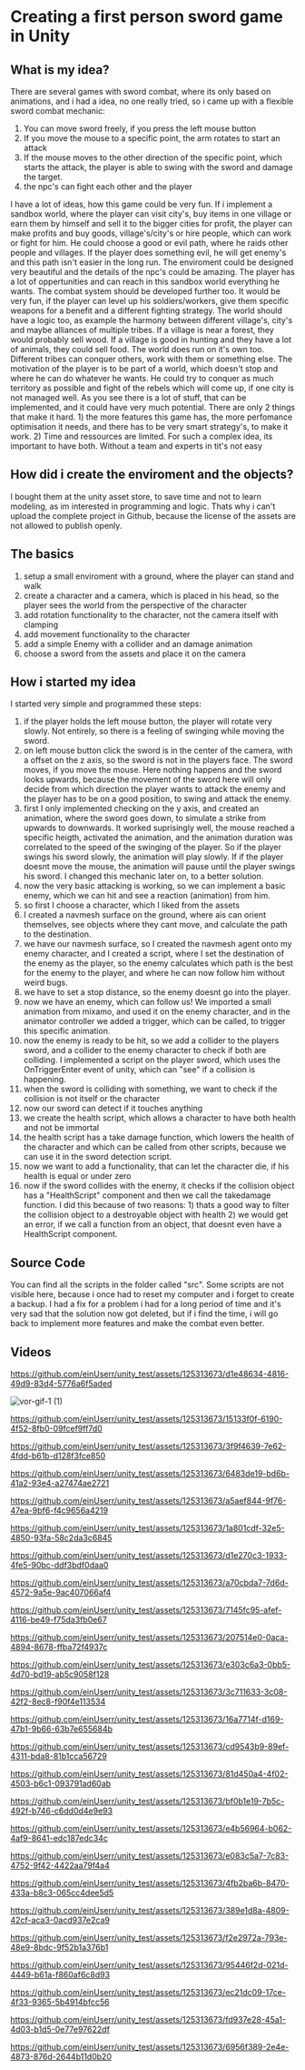 # Creating a first person sword game in Unity

## What is my idea?

There are several games with sword combat, where its only based on animations, and i had a idea, no one really tried, so i came up with a flexible sword combat mechanic:

1. You can move sword freely, if you press the left mouse button
2. If you move the mouse to a specific point, the arm rotates to start an attack
3. If the mouse moves to the other direction of the specific point, which starts the attack, the player is able to swing with the sword and damage the target.
4. the npc's can fight each other and the player

I have a lot of ideas, how this game could be very fun. If i implement a sandbox world, where the player can visit city's, buy items in one village or earn them by himself and sell it to the bigger cities for profit, the player can make profits and buy goods, village's/city's or hire people, which can work or fight for him. He could choose a good or evil path, where he raids other people and villages. If the player does something evil, he will get enemy's and this path isn't easier in the long run. The enviroment could be designed very beautiful and the details of the npc's could be amazing. The player has a lot of oppertunities and can reach in this sandbox world everything he wants. The combat system should be developed further too. It would be very fun, if the player can level up his soldiers/workers, give them specific weapons for a benefit and a different fighting strategy. The world should have a logic too, as example the harmony between different village's, city's and maybe alliances of multiple tribes. If a village is near a forest, they would probably sell wood. If a village is good in hunting and they have a lot of animals, they could sell food. The world does run on it's own too. Different tribes can conquer others, work with them or something else. The motivation of the player is to be part of a world, which doesn't stop and where he can do whatever he wants. He could try to conquer as much territory as possible and fight of the rebels which will come up, if one city is not managed well. As you see there is a lot of stuff, that can be implemented, and it could have very much potential. There are only 2 things that make it hard. 1) the more features this game has, the more perfomance optimisation it needs, and there has to be very smart strategy's, to make it work. 2) Time and ressources are limited. For such a complex idea, its important to have both. Without a team and experts in tit's not easy 

## How did i create the enviroment and the objects?

I bought them at the unity asset store, to save time and not to learn modeling, as im interested in programming and logic. Thats why i can't upload the complete project in Github, because the license of the assets are not allowed to publish openly.

## The basics

1. setup a small enviroment with a ground, where the player can stand and walk
2. create a character and a camera, which is placed in his head, so the player sees the world from the perspective of the character
3. add rotation functionality to the character, not the camera itself with clamping
4. add movement functionality to the character
5. add a simple Enemy with a collider and an damage animation
6. choose a sword from the assets and place it on the camera

## How i started my idea

I started very simple and programmed these steps:

1. if the player holds the left mouse button, the player will rotate very slowly. Not entirely, so there is a feeling of swinging while moving the sword.
2. on left mouse button click the sword is in the center of the camera, with a offset on the z axis, so the sword is not in the players face. The sword moves, if you move the mouse. Here nothing happens and the sword looks upwards, because the movement of the sword here will only decide from which direction the player wants to attack the enemy and the player has to be on a good position, to swing and attack the enemy.
3. first I only implemented checking on the y axis, and created an animation, where the sword goes down, to simulate a strike from upwards to downwards. It worked suprisingly well, the mouse reached a specific heigth, activated the animation, and the animation duration was correlated to the speed of the swinging of the player. So if the player swings his sword slowly, the animation will play slowly. If if the player doesnt move the mouse, the animation will pause until the player swings his sword. I changed this mechanic later on, to a better solution.
4. now the very basic attacking is working, so we can implement a basic enemy, which we can hit and see a reaction (animation) from him.
5. so first I choose a character, which I liked from the assets
6. I created a navmesh surface on the ground, where ais can orient themselves, see objects where they cant move, and calculate the path to the destination.
7. we have our navmesh surface, so I created the navmesh agent onto my enemy character, and I created a script, where I set the destination of the enemy as the player, so the enemy calculates which path is the best for the enemy to the player, and where he can now follow him without weird bugs.
8. we have to set a stop distance, so the enemy doesnt go into the player.
9. now we have an enemy, which can follow us! We imported a small animation from mixamo, and used it on the enemy character, and in the animator controller we added a trigger, which can be called, to trigger this specific animation.
10. now the enemy is ready to be hit, so we add a collider to the players sword, and a collider to the enemy character to check if both are colliding. I implemented a script on the player sword, which uses the OnTriggerEnter event of unity, which can "see" if a collision is happening.
11. when the sword is colliding with something, we want to check if the collision is not itself or the character
12. now our sword can detect if it touches anything
13. we create the health script, which allows a character to have both health and not be immortal
14. the health script has a take damage function, which lowers the health of the character and which can be called from other scripts, because we can use it in the sword detection script.
15. now we want to add a functionality, that can let the character die, if his health is equal or under zero
16. now if the sword collides with the enemy, it checks if the collision object has a "HealthScript" component and then we call the takedamage function. I did this because of two reasons: 1) thats a good way to filter the collision object to a destroyable object with health 2) we would get an error, if we call a function from an object, that doesnt even have a HealthScript component.

## Source Code
You can find all the scripts in the folder called "src". Some scripts are not visible here, because i once had to reset my computer and i forget to create a backup. I had a fix for a problem i had for a long period of time and it's very sad that the solution now got deleted, but if i find the time, i will go back to implement more features and make the combat even better.

## Videos
https://github.com/einUserr/unity_test/assets/125313673/d1e48634-4816-49d9-83d4-5776a6f5aded

![vor-gif-1 (1)](https://github.com/einUserr/unity_test/assets/125313673/b73db419-0693-4782-a981-c3de10a1479a)




https://github.com/einUserr/unity_test/assets/125313673/15133f0f-6190-4f52-8fb0-09fcef9ff7d0




https://github.com/einUserr/unity_test/assets/125313673/3f9f4639-7e62-4fdd-b61b-d128f3fce850





https://github.com/einUserr/unity_test/assets/125313673/6483de19-bd6b-41a2-93e4-a27474ae2721



https://github.com/einUserr/unity_test/assets/125313673/a5aef844-9f76-47ea-9bf6-f4c9656a4219



https://github.com/einUserr/unity_test/assets/125313673/1a801cdf-32e5-4850-93fa-58c2da3c6845




https://github.com/einUserr/unity_test/assets/125313673/d1e270c3-1933-4fe5-90bc-ddf3bdf0daa0

https://github.com/einUserr/unity_test/assets/125313673/a70cbda7-7d6d-4572-9a5e-9ac407066af4





https://github.com/einUserr/unity_test/assets/125313673/7145fc95-afef-4116-be49-f75da3fb0e67



https://github.com/einUserr/unity_test/assets/125313673/207514e0-0aca-4894-8678-ffba72f4937c



https://github.com/einUserr/unity_test/assets/125313673/e303c6a3-0bb5-4d70-bd19-ab5c9058f128



https://github.com/einUserr/unity_test/assets/125313673/3c711633-3c08-42f2-8ec8-f90f4e113534




https://github.com/einUserr/unity_test/assets/125313673/16a7714f-d169-47b1-9b66-63b7e655684b


https://github.com/einUserr/unity_test/assets/125313673/cd9543b9-89ef-4311-bda8-81b1cca56729






https://github.com/einUserr/unity_test/assets/125313673/81d450a4-4f02-4503-b6c1-093791ad60ab

https://github.com/einUserr/unity_test/assets/125313673/bf0b1e19-7b5c-492f-b746-c6dd0d4e9e93




https://github.com/einUserr/unity_test/assets/125313673/e4b56964-b062-4af9-8641-edc187edc34c




https://github.com/einUserr/unity_test/assets/125313673/e083c5a7-7c83-4752-9f42-4422aa79f4a4




https://github.com/einUserr/unity_test/assets/125313673/4fb2ba6b-8470-433a-b8c3-065cc4dee5d5






https://github.com/einUserr/unity_test/assets/125313673/389e1d8a-4809-42cf-aca3-0acd937e2ca9




https://github.com/einUserr/unity_test/assets/125313673/f2e2972a-793e-48e9-8bdc-9f52b1a376b1


https://github.com/einUserr/unity_test/assets/125313673/95446f2d-021d-4449-b61a-f860af6c8d93






https://github.com/einUserr/unity_test/assets/125313673/ec21dc09-17ce-4f33-9365-5b4914bfcc56




https://github.com/einUserr/unity_test/assets/125313673/fd937e28-45a1-4d03-b1d5-0e77e97622df



https://github.com/einUserr/unity_test/assets/125313673/6956f389-2e4e-4873-876d-2644b11d0b20



